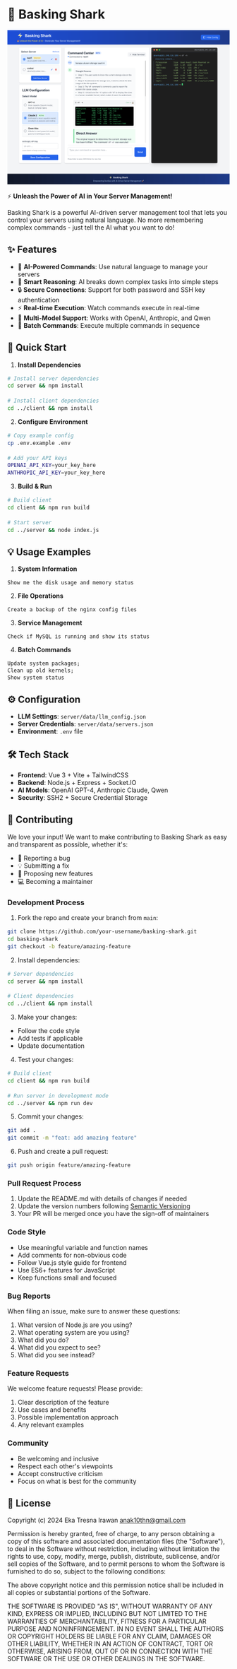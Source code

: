 # 🦈 Basking Shark

![Basking Shark](docs/bs-min.png)

⚡ **Unleash the Power of AI in Your Server Management!**

Basking Shark is a powerful AI-driven server management tool that lets you control your servers using natural language. No more remembering complex commands - just tell the AI what you want to do!

## ✨ Features

- 🤖 **AI-Powered Commands**: Use natural language to manage your servers
- 🧠 **Smart Reasoning**: AI breaks down complex tasks into simple steps
- 🔒 **Secure Connections**: Support for both password and SSH key authentication
- ⚡ **Real-time Execution**: Watch commands execute in real-time
- 🎯 **Multi-Model Support**: Works with OpenAI, Anthropic, and Qwen
- 🚀 **Batch Commands**: Execute multiple commands in sequence

## 🚀 Quick Start

1. **Install Dependencies**
```bash
# Install server dependencies
cd server && npm install

# Install client dependencies
cd ../client && npm install
```

2. **Configure Environment**
```bash
# Copy example config
cp .env.example .env

# Add your API keys
OPENAI_API_KEY=your_key_here
ANTHROPIC_API_KEY=your_key_here
```

3. **Build & Run**
```bash
# Build client
cd client && npm run build

# Start server
cd ../server && node index.js
```

## 💡 Usage Examples

1. **System Information**
```
Show me the disk usage and memory status
```

2. **File Operations**
```
Create a backup of the nginx config files
```

3. **Service Management**
```
Check if MySQL is running and show its status
```

4. **Batch Commands**
```
Update system packages;
Clean up old kernels;
Show system status
```

## ⚙️ Configuration

- **LLM Settings**: `server/data/llm_config.json`
- **Server Credentials**: `server/data/servers.json`
- **Environment**: `.env` file

## 🛠️ Tech Stack

- **Frontend**: Vue 3 + Vite + TailwindCSS
- **Backend**: Node.js + Express + Socket.IO
- **AI Models**: OpenAI GPT-4, Anthropic Claude, Qwen
- **Security**: SSH2 + Secure Credential Storage

## 🤝 Contributing

We love your input! We want to make contributing to Basking Shark as easy and transparent as possible, whether it's:

- 🐛 Reporting a bug
- 💡 Submitting a fix
- 🌟 Proposing new features
- 💻 Becoming a maintainer

### Development Process

1. Fork the repo and create your branch from `main`:
```bash
git clone https://github.com/your-username/basking-shark.git
cd basking-shark
git checkout -b feature/amazing-feature
```

2. Install dependencies:
```bash
# Server dependencies
cd server && npm install

# Client dependencies
cd ../client && npm install
```

3. Make your changes:
- Follow the code style
- Add tests if applicable
- Update documentation

4. Test your changes:
```bash
# Build client
cd client && npm run build

# Run server in development mode
cd ../server && npm run dev
```

5. Commit your changes:
```bash
git add .
git commit -m "feat: add amazing feature"
```

6. Push and create a pull request:
```bash
git push origin feature/amazing-feature
```

### Pull Request Process

1. Update the README.md with details of changes if needed
2. Update the version numbers following [Semantic Versioning](https://semver.org/)
3. Your PR will be merged once you have the sign-off of maintainers

### Code Style

- Use meaningful variable and function names
- Add comments for non-obvious code
- Follow Vue.js style guide for frontend
- Use ES6+ features for JavaScript
- Keep functions small and focused

### Bug Reports

When filing an issue, make sure to answer these questions:

1. What version of Node.js are you using?
2. What operating system are you using?
3. What did you do?
4. What did you expect to see?
5. What did you see instead?

### Feature Requests

We welcome feature requests! Please provide:

1. Clear description of the feature
2. Use cases and benefits
3. Possible implementation approach
4. Any relevant examples

### Community

- Be welcoming and inclusive
- Respect each other's viewpoints
- Accept constructive criticism
- Focus on what is best for the community

## 📜 License

Copyright (c) 2024 Eka Tresna Irawan <anak10thn@gmail.com>

Permission is hereby granted, free of charge, to any person obtaining a copy
of this software and associated documentation files (the "Software"), to deal
in the Software without restriction, including without limitation the rights
to use, copy, modify, merge, publish, distribute, sublicense, and/or sell
copies of the Software, and to permit persons to whom the Software is
furnished to do so, subject to the following conditions:

The above copyright notice and this permission notice shall be included in all
copies or substantial portions of the Software.

THE SOFTWARE IS PROVIDED "AS IS", WITHOUT WARRANTY OF ANY KIND, EXPRESS OR
IMPLIED, INCLUDING BUT NOT LIMITED TO THE WARRANTIES OF MERCHANTABILITY,
FITNESS FOR A PARTICULAR PURPOSE AND NONINFRINGEMENT. IN NO EVENT SHALL THE
AUTHORS OR COPYRIGHT HOLDERS BE LIABLE FOR ANY CLAIM, DAMAGES OR OTHER
LIABILITY, WHETHER IN AN ACTION OF CONTRACT, TORT OR OTHERWISE, ARISING FROM,
OUT OF OR IN CONNECTION WITH THE SOFTWARE OR THE USE OR OTHER DEALINGS IN THE
SOFTWARE.